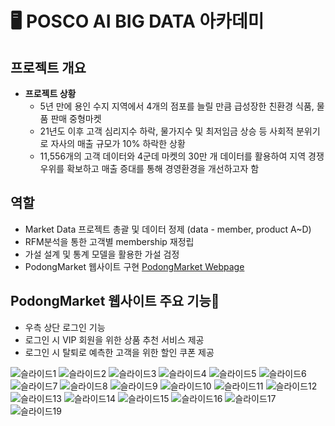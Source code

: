 # 🖥️ POSCO AI BIG DATA 아카데미

## 프로젝트 개요

- **프로젝트 상황**
    - 5년 만에 용인 수지 지역에서 4개의 점포를 늘릴 만큼 급성장한 친환경 식품, 물품 판매 중형마켓
    - 21년도 이후 고객 심리지수 하락, 물가지수 및 최저임금 상승 등 사회적 분위기로 자사의 매출 규모가 10% 하락한 상황
    - 11,556개의 고객 데이터와 4군데 마켓의 30만 개 데이터를 활용하여 지역 경쟁우위를 확보하고 매출 증대를 통해 경영환경을 개선하고자 함

## 역할

- Market Data 프로젝트 총괄 및 데이터 정제 (data - member, product A~D)
- RFM분석을 통한 고객별 membership 재정립
- 가설 설계 및 통계 모델을 활용한 가설 검정
- PodongMarket 웹사이트 구현 [PodongMarket Webpage](https://yerin723.github.io/MarketWebpage/)

## PodongMarket 웹사이트 주요 기능🔎

- 우측 상단 로그인 기능
- 로그인 시 VIP 회원을 위한 상품 추천 서비스 제공
- 로그인 시 탈퇴로 예측한 고객을 위한 할인 쿠폰 제공

![슬라이드1](https://github.com/yerin723/PoscoAcademy_MarketProject/assets/121655418/645f2d72-b2f9-45af-bebd-a12da0212bf0)
![슬라이드2](https://github.com/yerin723/PoscoAcademy_MarketProject/assets/121655418/2bdd7482-4840-4a4a-93af-ada6fd175e43)
![슬라이드3](https://github.com/yerin723/PoscoAcademy_MarketProject/assets/121655418/81b9fc56-2827-4eaa-a95e-2f856c6d903b)
![슬라이드4](https://github.com/yerin723/PoscoAcademy_MarketProject/assets/121655418/6e6e9ecc-4159-4eeb-a8fc-2e700f189f80)
![슬라이드5](https://github.com/yerin723/PoscoAcademy_MarketProject/assets/121655418/250d01ba-8745-4697-a14a-5d8ab47202aa)
![슬라이드6](https://github.com/yerin723/PoscoAcademy_MarketProject/assets/121655418/d1f27a9f-1e2b-4652-8f1d-274c19849718)
![슬라이드7](https://github.com/yerin723/PoscoAcademy_MarketProject/assets/121655418/59f9f986-0dd1-4a15-a43f-bd92e48aeac1)
![슬라이드8](https://github.com/yerin723/PoscoAcademy_MarketProject/assets/121655418/10857736-1609-4da3-81f1-65af5d70f51d)
![슬라이드9](https://github.com/yerin723/PoscoAcademy_MarketProject/assets/121655418/1676b75f-3745-449c-a461-8e8ad9789ad7)
![슬라이드10](https://github.com/yerin723/PoscoAcademy_MarketProject/assets/121655418/e4c0e893-8c36-4e7d-ba02-0739baa5a528)
![슬라이드11](https://github.com/yerin723/PoscoAcademy_MarketProject/assets/121655418/227c3dfd-e102-4c20-b1ac-19ca47f139b3)
![슬라이드12](https://github.com/yerin723/PoscoAcademy_MarketProject/assets/121655418/43a0c6c6-1346-49ed-8396-9b73c7da4fae)
![슬라이드13](https://github.com/yerin723/PoscoAcademy_MarketProject/assets/121655418/7bfb8005-9527-4759-85ba-88a274c0b860)
![슬라이드14](https://github.com/yerin723/PoscoAcademy_MarketProject/assets/121655418/34ea1054-b886-4c96-83ba-f09317158aa2)
![슬라이드15](https://github.com/yerin723/PoscoAcademy_MarketProject/assets/121655418/0276869e-43e9-4ba0-bbab-b869f126cccc)
![슬라이드16](https://github.com/yerin723/PoscoAcademy_MarketProject/assets/121655418/81d30ec9-10f1-41d5-83c3-b7e5a3434132)
![슬라이드17](https://github.com/yerin723/PoscoAcademy_MarketProject/assets/121655418/94179c15-a173-435f-8e62-2231fd1d2cb1)
![슬라이드19](https://github.com/yerin723/PoscoAcademy_MarketProject/assets/121655418/219c1fab-a21d-47b9-bb63-26fc7235f093)
